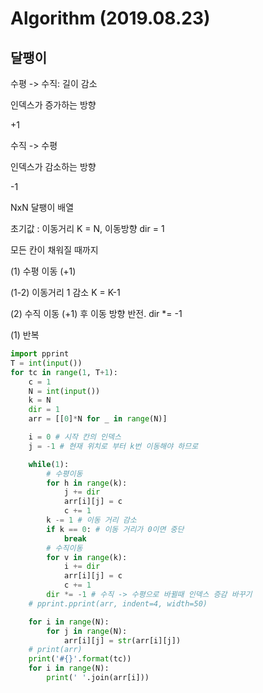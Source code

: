 # Algorithm (2019.08.23)

## 달팽이

수평 -> 수직: 길이 감소

인덱스가 증가하는 방향

+1



수직 -> 수평

인덱스가 감소하는 방향

-1



NxN 달팽이 배열



초기값 : 이동거리 K = N, 이동방향 dir = 1



모든 칸이 채워질 때까지

(1) 수평 이동 (+1)

(1-2) 이동거리 1 감소 K = K-1

(2) 수직 이동 (+1) 후 이동 방향 반전. dir *= -1

(1) 반복



```python
import pprint
T = int(input())
for tc in range(1, T+1):
    c = 1
    N = int(input())
    k = N
    dir = 1
    arr = [[0]*N for _ in range(N)]

    i = 0 # 시작 칸의 인덱스
    j = -1 # 현재 위치로 부터 k번 이동해야 하므로

    while(1):
        # 수평이동
        for h in range(k):
            j += dir
            arr[i][j] = c
            c += 1
        k -= 1 # 이동 거리 감소
        if k == 0: # 이동 거리가 0이면 중단
            break
        # 수직이동
        for v in range(k):
            i += dir
            arr[i][j] = c
            c += 1
        dir *= -1 # 수직 -> 수평으로 바뀔때 인덱스 증감 바꾸기
    # pprint.pprint(arr, indent=4, width=50)

    for i in range(N):
        for j in range(N):
            arr[i][j] = str(arr[i][j])
    # print(arr)
    print('#{}'.format(tc))
    for i in range(N):
        print(' '.join(arr[i]))
```

